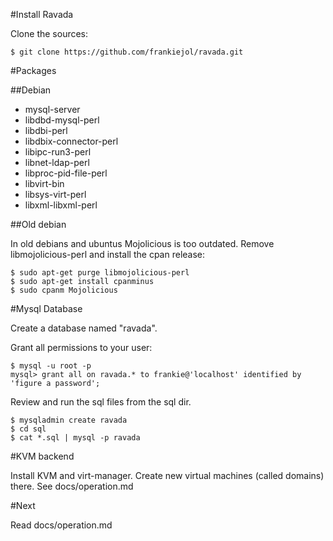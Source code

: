 #Install Ravada

Clone the sources:

    $ git clone https://github.com/frankiejol/ravada.git

#Packages

##Debian

- mysql-server
- libdbd-mysql-perl
- libdbi-perl
- libdbix-connector-perl
- libipc-run3-perl
- libnet-ldap-perl
- libproc-pid-file-perl
- libvirt-bin
- libsys-virt-perl
- libxml-libxml-perl

##Old debian

In old debians and ubuntus Mojolicious is too outdated. Remove libmojolicious-perl and install the cpan release:

    $ sudo apt-get purge libmojolicious-perl
    $ sudo apt-get install cpanminus
    $ sudo cpanm Mojolicious

#Mysql Database

Create a database named "ravada". 

Grant all permissions to your user:

    $ mysql -u root -p
    mysql> grant all on ravada.* to frankie@'localhost' identified by 'figure a password';

Review and run the sql files from the sql dir.

    $ mysqladmin create ravada
    $ cd sql
    $ cat *.sql | mysql -p ravada

#KVM backend

Install KVM and virt-manager. Create new virtual machines (called domains) there.
See docs/operation.md

#Next

Read docs/operation.md

